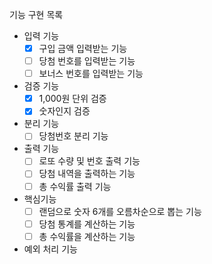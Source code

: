 기능 구현 목록
 - 입력 기능
   - [x] 구입 금액 입력받는 기능
   - [ ] 당첨 번호를 입력받는 기능
   - [ ] 보너스 번호를 입력받는 기능
 - 검증 기능
   - [x] 1,000원 단위 검증
   - [x] 숫자인지 검증
 - 분리 기능
   - [ ] 당첨번호 분리 기능
 - 출력 기능
   - [ ] 로또 수량 및 번호 출력 기능 
   - [ ] 당첨 내역을 출력하는 기능
   - [ ] 총 수익률 출력 기능
 - 핵심기능
   - [ ] 랜덤으로 숫자 6개를 오름차순으로 뽑는 기능
   - [ ] 당첨 통계를 계산하는 기능
   - [ ] 총 수익률을 계산하는 기능
 - 예외 처리 기능